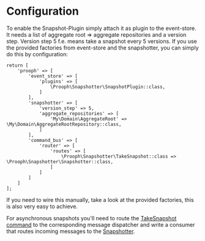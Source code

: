 # Configuration
 
To enable the Snapshot-Plugin simply attach it as plugin to the event-store. 
It needs a list of aggregate root => aggregate repositories and a version step.
Version step 5 f.e. means take a snapshot every 5 versions.
If you use the provided factories from event-store and the snapshotter, you can simply do this by configuration:

    return [
        'prooph' => [
            'event_store' => [
                'plugins' => [
                    \Prooph\Snapshotter\SnapshotPlugin::class,
                ]
            ],
            'snapshotter' => [
                'version_step' => 5,
                'aggregate_repositories' => [
                    'My\Domain\AggregateRoot' => \My\Domain\AggregateRootRepository::class,
                ]
            ],
            'command_bus' => [
                'router' => [
                    'routes' => [
                        \Prooph\Snapshotter\TakeSnapshot::class => \Prooph\Snapshotter\Snapshotter::class,
                    ]
                ]   
            ]
        ]
    ];

If you need to wire this manually, take a look at the provided factories, this is also very easy to achieve.

For asynchronous snapshots you'll need to route the [TakeSnapshot command](../src/TakeSnapshot.php) to the corresponding
message dispatcher and write a consumer that routes incoming messages to the [Snapshotter](../src/Snapshotter.php).
